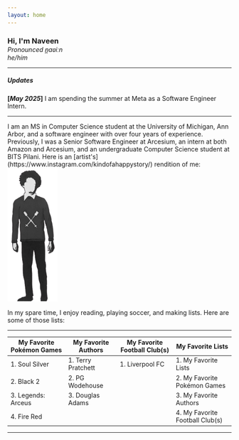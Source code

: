 ```yaml
---
layout: home
---
```


<style>
.hitext {
    margin-bottom: 0 !important;
}
.ipa, .pronouns {
    color: var(--text-muted-color) !important;
}
hr {
    border-color: var(--text-muted-color) !important;
}
</style>

<h3 class="hitext">Hi, I'm Naveen</h3>
<i class="ipa">Pronounced n̪aʋiːn</i>
<br>
<i class="pronouns">he/him</i>

<hr>

##### Updates
**[*May 2025*]** I am spending the summer at Meta as a Software Engineer Intern.

<hr>
I am an MS in Computer Science student at the University of Michigan, Ann Arbor, and a software engineer with over four years of experience. Previously, I was a Senior Software Engineer at Arcesium, an intern at both Amazon and Arcesium, and an undergraduate Computer Science student at BITS Pilani. Here is an [artist's](https://www.instagram.com/kindofahappystory/) rendition of me:

<article class="my-image">
    <img src="/assets/img/me.png" style="height: 300px;" alt="Me" />
</article>


In my spare time, I enjoy reading, playing soccer, and making lists. Here are some of those lists:

---

| My Favorite Pokémon Games | My Favorite Authors | My Favorite Football Club(s) | My Favorite Lists               |
| ------------------------- | ------------------- | ---------------------------- | ------------------------------- |
| 1. Soul Silver            | 1. Terry Pratchett  | 1. Liverpool FC              | 1. My Favorite Lists            |
| 2. Black 2                | 2. PG Wodehouse     |                              | 2. My Favorite Pokémon Games    |
| 3. Legends: Arceus        | 3. Douglas Adams    |                              | 3. My Favorite Authors          |
| 4. Fire Red               |                     |                              | 4. My Favorite Football Club(s) |

---
